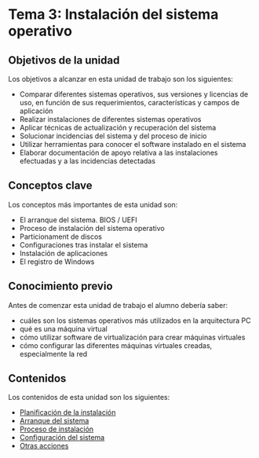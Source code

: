 # Tema 3: Instalación del sistema operativo

## Objetivos de la unidad
Los objetivos a alcanzar en esta unidad de trabajo son los siguientes:

- Comparar diferentes sistemas operativos, sus versiones y licencias de uso, en función de sus requerimientos, características y campos de aplicación
- Realizar instalaciones de diferentes sistemas operativos
- Aplicar técnicas de actualización y recuperación del sistema
- Solucionar incidencias del sistema y del proceso de inicio
- Utilizar herramientas para conocer el software instalado en el sistema
- Elaborar documentación de apoyo relativa a las instalaciones efectuadas y a las incidencias detectadas

## Conceptos clave
Los conceptos más importantes de esta unidad son:

- El arranque del sistema. BIOS / UEFI
- Proceso de instalación del sistema operativo
- Particionament de discos
- Configuraciones tras instalar el sistema
- Instalación de aplicaciones
- El registro de Windows

## Conocimiento previo
Antes de comenzar esta unidad de trabajo el alumno debería saber:

- cuáles son los sistemas operativos más utilizados en la arquitectura PC
- qué es una máquina virtual
- cómo utilizar software de virtualización para crear máquinas virtuales
- cómo configurar las diferentes máquinas virtuales creadas, especialmente la red

## Contenidos
Los contenidos de esta unidad son los siguientes:
- [Planificación de la instalación](./planif.md)
- [Arranque del sistema](../../../../altres/sistemes-operatius/arrencada)
- [Proceso de instalación](instal.md)
- [Configuración del sistema](config.md)
- [Otras acciones](otras.md)